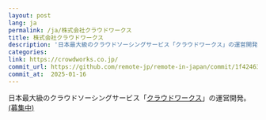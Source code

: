 ```yaml
---
layout: post
lang: ja
permalink: /ja/株式会社クラウドワークス
title: 株式会社クラウドワークス
description: '日本最大級のクラウドソーシングサービス「クラウドワークス」の運営開発。 (募集中)'
categories: 
link: https://crowdworks.co.jp/
commit_url: https://github.com/remote-jp/remote-in-japan/commit/1f42463fa278ec6976af90175ef27509a22908f0
commit_at:  2025-01-16
---
```


<p>日本最大級のクラウドソーシングサービス「<a href="https://crowdworks.jp/">クラウドワークス</a>」の運営開発。 <a href="https://www.wantedly.com/projects/55681">(募集中)</a></p>
